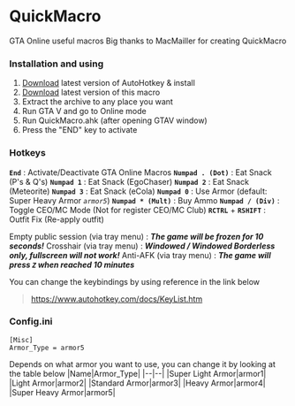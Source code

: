 
# QuickMacro
GTA Online useful macros
Big thanks to MacMailler for creating QuickMacro

### Installation and using
1. [Download](https://www.autohotkey.com/) latest version of AutoHotkey & install
2. [Download](https://github.com/kezoura/GTAO-Macro/releases) latest version of this macro
3. Extract the archive to any place you want
4. Run GTA V and go to Online mode
5. Run QuickMacro.ahk (after opening GTAV window)
6. Press the "END" key to activate

### Hotkeys
**`End`** : Activate/Deactivate GTA Online Macros
**`Numpad . (Dot)`** : Eat Snack (P's & Q's)
**`Numpad 1`** : Eat Snack (EgoChaser)
**`Numpad 2`** : Eat Snack (Meteorite)
**`Numpad 3`** : Eat Snack (eCola)
**`Numpad 0`** : Use Armor (default: Super Heavy Armor *`armor5`*)
**`Numpad * (Mult)`** : Buy Ammo
**`Numpad / (Div)`** : Toggle CEO/MC Mode (Not for register CEO/MC Club)
**`RCTRL`** + **`RSHIFT`** : Outfit Fix (Re-apply outfit)

Empty public session (via tray menu) : ***The game will be frozen for 10 seconds!***
Crosshair (via tray menu) : ***Windowed / Windowed Borderless only, fullscreen will not work!***
Anti-AFK (via tray menu) : ***The game will press `Z` when reached 10 minutes***

You can change the keybindings by using reference in the link below
> https://www.autohotkey.com/docs/KeyList.htm

### Config.ini
    [Misc]
    Armor_Type = armor5
Depends on what armor you want to use, you can change it by looking at the table below
|Name|Armor_Type|
|--|--|
|Super Light Armor|armor1|
|Light Armor|armor2|
|Standard Armor|armor3|
|Heavy Armor|armor4|
|Super Heavy Armor|armor5|
